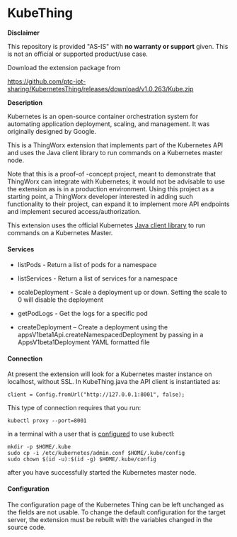 # KubeThing

**Disclaimer**

This repository is provided "AS-IS" with **no warranty or support** given. This is not an official or supported product/use case. 

Download the extension package from

https://github.com/ptc-iot-sharing/KubernetesThing/releases/download/v1.0.263/Kube.zip


**Description**

Kubernetes is an open-source container orchestration system for automating application deployment, scaling, and management. It was originally designed by Google.

This is a ThingWorx extension that implements part of the Kubernetes API and uses the Java client library to run commands on a Kubernetes master node.

Note that this is a proof-of -concept project, meant to demonstrate that ThingWorx can integrate with Kubernetes; it would not be advisable to use the extension as is in a production environment. 
Using this project as a starting point, a ThingWorx developer interested in adding such functionality to their project, can expand it to implement more API endpoints and implement secured access/authorization.

This extension uses the official Kubernetes [Java client library](https://github.com/kubernetes-client/java) to run commands on a Kubernetes Master. 

#### Services

* listPods - Return a list of pods for a namespace

* listServices - Return a list of services for a namespace

* scaleDeployment - Scale a deployment up or down. Setting the scale to 0 will disable the deployment

* getPodLogs - Get the logs for a specific pod

* createDeployment – Create a deployment using the appsV1beta1Api.createNamespacedDeployment by passing in a AppsV1beta1Deployment YAML formatted file

  

#### Connection 

At present the extension will look for a Kubernetes master instance on localhost, without SSL. In KubeThing.java the API client is instantiated as:

```
client = Config.fromUrl("http://127.0.0.1:8001", false);
```

This type of connection requires that you run: 

```
kubectl proxy --port=8001
```

in a terminal with a user that is [configured](https://wiki.archlinux.org/index.php/Kubernetes) to use kubectl:

```
mkdir -p $HOME/.kube
sudo cp -i /etc/kubernetes/admin.conf $HOME/.kube/config
sudo chown $(id -u):$(id -g) $HOME/.kube/config
```

after you have successfully started the Kubernetes master node.



#### Configuration

The configuration page of the Kubernetes Thing can be left unchanged as the fields are not usable. To change the default configuration for the target server, the extension must be rebuilt with the variables changed in the source code.
